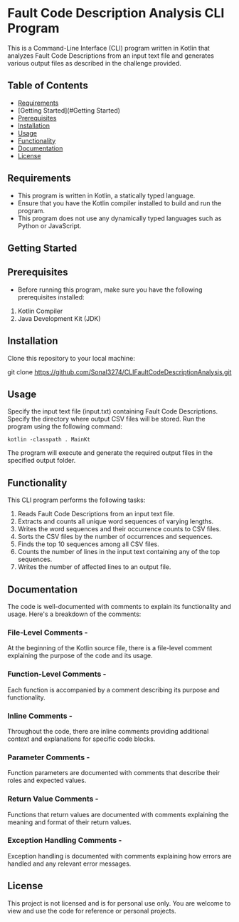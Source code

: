 # Fault Code Description Analysis CLI Program

This is a Command-Line Interface (CLI) program written in Kotlin that analyzes Fault 
Code Descriptions from an input text file and generates various output files as 
described in the challenge provided.

## Table of Contents
- [Requirements](#Requirements)
- [Getting Started](#Getting Started)
- [Prerequisites](#Prerequisites)
- [Installation](#Installation)
- [Usage](#Usage)
- [Functionality](#Functionality)
- [Documentation](#Documentation)
- [License](#License)


## Requirements

- This program is written in Kotlin, a statically typed language.
- Ensure that you have the Kotlin compiler installed to build and run the program.
- This program does not use any dynamically typed languages such as Python or JavaScript.

## Getting Started

## Prerequisites

- Before running this program, make sure you have the following prerequisites installed:

1. Kotlin Compiler
2. Java Development Kit (JDK)

## Installation

Clone this repository to your local machine:

git clone https://github.com/Sonal3274/CLIFaultCodeDescriptionAnalysis.git

## Usage

Specify the input text file (input.txt) containing Fault Code Descriptions.
Specify the directory where output CSV files will be stored.
Run the program using the following command:

`kotlin -classpath . MainKt`

The program will execute and generate the required output files in the specified output folder.

## Functionality
This CLI program performs the following tasks:

1. Reads Fault Code Descriptions from an input text file.
2. Extracts and counts all unique word sequences of varying lengths.
3. Writes the word sequences and their occurrence counts to CSV files.
4. Sorts the CSV files by the number of occurrences and sequences.
5. Finds the top 10 sequences among all CSV files.
6. Counts the number of lines in the input text containing any of the top sequences.
7. Writes the number of affected lines to an output file.

## Documentation

The code is well-documented with comments to explain its functionality and usage. 
Here's a breakdown of the comments:

### File-Level Comments - 
At the beginning of the Kotlin source file, there is a file-level comment explaining 
the purpose of the code and its usage.

### Function-Level Comments -
Each function is accompanied by a comment describing its purpose and functionality.

### Inline Comments -
Throughout the code, there are inline comments providing additional context and 
explanations for specific code blocks.

### Parameter Comments -
Function parameters are documented with comments that describe their roles and 
expected values.

### Return Value Comments -
Functions that return values are documented with comments explaining the meaning and 
format of their return values.

### Exception Handling Comments -
Exception handling is documented with comments explaining how errors are handled and 
any relevant error messages.

## License
This project is not licensed and is for personal use only. 
You are welcome to view and use the code for reference or personal projects.